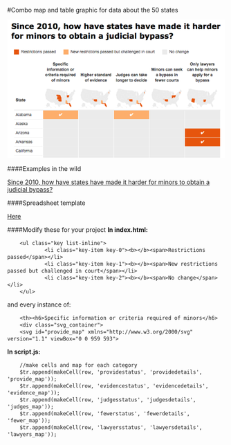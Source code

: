 #Combo map and table graphic for data about the 50 states

![Alt text](https://raw.githubusercontent.com/motherjones/map-table/master/img/screenshot.png)

####Examples in the wild

[Since 2010, how have states have made it harder for minors to obtain a judicial bypass?](http://www.motherjones.com/politics/2014/07/teen-abortion-judicial-bypass-parental-notification)

####Spreadsheet template

[Here](https://docs.google.com/spreadsheet/ccc?key=0AuHOPshyxQGGdDFnemtSV2tCXzJDOFNfeDNQY2lvb2c&usp=drive_web)

####Modify these for your project
**In index.html:**

        <ul class="key list-inline">
                <li class="key-item key-0"><b></b><span>Restrictions passed</span></li>
                <li class="key-item key-1"><b></b><span>New restrictions passed but challenged in court</span></li>
                <li class="key-item key-2"><b></b><span>No change</span></li>
        </ul>

and every instance of:

        <th><h6>Specific information or criteria required of minors</h6>
        <div class="svg_container">
        <svg id="provide_map" xmlns="http://www.w3.org/2000/svg" version="1.1" viewBox="0 0 959 593">


**In script.js:**

        //make cells and map for each category
        $tr.append(makeCell(row, 'providestatus', 'providedetails', 'provide_map'));
        $tr.append(makeCell(row, 'evidencestatus', 'evidencedetails', 'evidence_map'));
        $tr.append(makeCell(row, 'judgesstatus', 'judgesdetails', 'judges_map'));
        $tr.append(makeCell(row, 'fewerstatus', 'fewerdetails', 'fewer_map'));
        $tr.append(makeCell(row, 'lawyersstatus', 'lawyersdetails', 'lawyers_map'));
